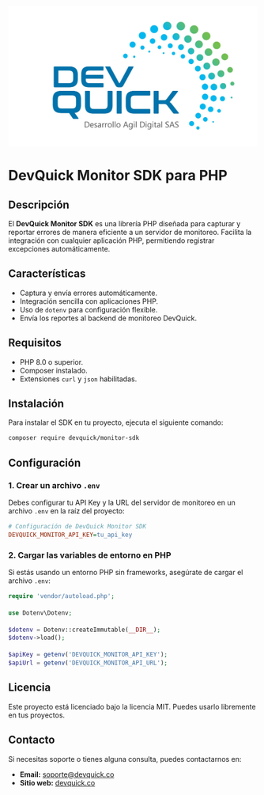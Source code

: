![DevQuick Monitor SDK](https://github.com/jhonhenrybernal/devquick-sdk-monitor-php/blob/main/logo_empresa.jpg)

# DevQuick Monitor SDK para PHP

## Descripción
El **DevQuick Monitor SDK** es una librería PHP diseñada para capturar y reportar errores de manera eficiente a un servidor de monitoreo. Facilita la integración con cualquier aplicación PHP, permitiendo registrar excepciones automáticamente.

## Características
- Captura y envía errores automáticamente.
- Integración sencilla con aplicaciones PHP.
- Uso de `dotenv` para configuración flexible.
- Envía los reportes al backend de monitoreo DevQuick.

## Requisitos
- PHP 8.0 o superior.
- Composer instalado.
- Extensiones `curl` y `json` habilitadas.

## Instalación
Para instalar el SDK en tu proyecto, ejecuta el siguiente comando:

```sh
composer require devquick/monitor-sdk
```

## Configuración
### 1. Crear un archivo `.env`
Debes configurar tu API Key y la URL del servidor de monitoreo en un archivo `.env` en la raíz del proyecto:

```ini
# Configuración de DevQuick Monitor SDK
DEVQUICK_MONITOR_API_KEY=tu_api_key
```

### 2. Cargar las variables de entorno en PHP
Si estás usando un entorno PHP sin frameworks, asegúrate de cargar el archivo `.env`:

```php
require 'vendor/autoload.php';

use Dotenv\Dotenv;

$dotenv = Dotenv::createImmutable(__DIR__);
$dotenv->load();

$apiKey = getenv('DEVQUICK_MONITOR_API_KEY');
$apiUrl = getenv('DEVQUICK_MONITOR_API_URL');
```

## Licencia
Este proyecto está licenciado bajo la licencia MIT. Puedes usarlo libremente en tus proyectos.

## Contacto
Si necesitas soporte o tienes alguna consulta, puedes contactarnos en:
- **Email:** soporte@devquick.co
- **Sitio web:** [devquick.co](https://devquick.co)

